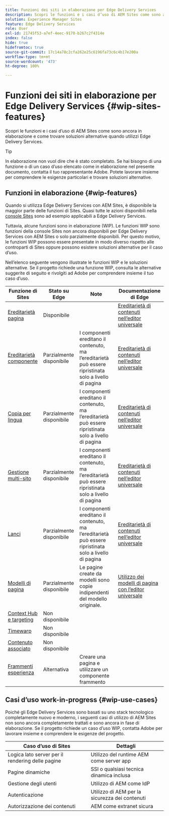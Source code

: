 ```yaml
---
title: Funzioni dei siti in elaborazione per Edge Delivery Services
description: Scopri le funzioni e i casi d’uso di AEM Sites come sono ancora in elaborazione e come trovare soluzioni alternative quando utilizzi Edge Delivery Services.
solution: Experience Manager Sites
feature: Edge Delivery Services
role: User
exl-id: 21745f53-a7ef-4eec-9170-b267c2f4314e
index: false
hide: true
hidefromtoc: true
source-git-commit: 17c14a78c2cfa262e25c6196fa73c6c4b17e200a
workflow-type: tm+mt
source-wordcount: '473'
ht-degree: 100%

---
```


# Funzioni dei siti in elaborazione per Edge Delivery Services {#wip-sites-features}

Scopri le funzioni e i casi d’uso di AEM Sites come sono ancora in elaborazione e come trovare soluzioni alternative quando utilizzi Edge Delivery Services.

>[!TIP]
>
>In elaborazione non vuol dire che è stato completato. Se hai bisogno di una funzione o di un caso d’uso elencato come in elaborazione nel presente documento, contatta il tuo rappresentante Adobe. Potete lavorare insieme per comprendere le esigenze particolari e trovare soluzioni alternative.

## Funzioni in elaborazione {#wip-features}

Quando si utilizza Edge Delivery Services con AEM Sites, è disponibile la maggior parte delle funzioni di Sites. Quasi tutte le azioni disponibili nella [console Sites](/help/sites-cloud/authoring/sites-console/introduction.md) sono ad esempio applicabili a Edge Delivery Services.

Tuttavia, alcune funzioni sono in elaborazione (WIP). Le funzioni WIP sono funzioni della console Sites non ancora disponibili per Edge Delivery Services con AEM Sites o solo parzialmente disponibili. Per questo motivo, le funzioni WIP possono essere presentate in modo diverso rispetto alle controparti di Sites oppure possono esistere soluzioni alternative per il caso d’uso.

Nell’elenco seguente vengono illustrate le funzioni WIP e le soluzioni alternative. Se il progetto richiede una funzione WIP, consulta le alternative suggerite di seguito e rivolgiti ad Adobe per comprendere insieme il tuo caso d’uso.

| Funzione di Sites | Stato su Edge | Note | Documentazione di Edge |
|---|---|---|---|
| [Ereditarietà pagina](/help/sites-cloud/administering/msm-and-translation.md) | Disponibile |  | [Ereditarietà di contenuti nell’editor universale](/help/sites-cloud/authoring/universal-editor/inheritance.md) |
| [Ereditarietà componente](/help/sites-cloud/administering/msm-and-translation.md) | Parzialmente disponibile | I componenti ereditano il contenuto, ma l’ereditarietà può essere ripristinata solo a livello di pagina | [Ereditarietà di contenuti nell’editor universale](/help/sites-cloud/authoring/universal-editor/inheritance.md) |
| [Copia per lingua](/help/sites-cloud/administering/translation/overview.md) | Parzialmente disponibile | I componenti ereditano il contenuto, ma l’ereditarietà può essere ripristinata solo a livello di pagina | [Ereditarietà di contenuti nell’editor universale](/help/sites-cloud/authoring/universal-editor/inheritance.md) |
| [Gestione multi-sito](/help/sites-cloud/administering/msm/overview.md) | Parzialmente disponibile | I componenti ereditano il contenuto, ma l’ereditarietà può essere ripristinata solo a livello di pagina | [Ereditarietà di contenuti nell’editor universale](/help/sites-cloud/authoring/universal-editor/inheritance.md) |
| [Lanci](/help/sites-cloud/authoring/launches/overview.md) | Parzialmente disponibile | I componenti ereditano il contenuto, ma l’ereditarietà può essere ripristinata solo a livello di pagina | [Ereditarietà di contenuti nell’editor universale](/help/sites-cloud/authoring/universal-editor/inheritance.md) |
| [Modelli di pagina](/help/sites-cloud/authoring/page-editor/templates.md) | Parzialmente disponibile | Le pagine create da modelli sono copie indipendenti del modello originale. | [Utilizzo dei modelli di pagina con l’editor universale](/help/sites-cloud/authoring/universal-editor/templates.md) |
| [Context Hub e targeting](/help/sites-cloud/authoring/personalization/overview.md) | Non disponibile |  |  |
| [Timewarp](/help/sites-cloud/authoring/launches/preview.md) | Non disponibile |  |  |
| [Contenuto associato](/help/sites-cloud/authoring/page-editor/editor-side-panel.md#associated-content-browser) | Non disponibile |  |  |
| [Frammenti esperienza](/help/sites-cloud/authoring/fragments/experience-fragments.md) | Alternativa | Creare una pagina e utilizzare un componente frammento |  |

## Casi d’uso work-in-progress {#wip-use-cases}

Poiché gli Edge Delivery Services sono basati su uno stack tecnologico completamente nuovo e moderno, i seguenti casi di utilizzo di AEM Sites non sono ancora completamente trattati e sono ancora in fase di elaborazione. Se il progetto richiede un caso d’uso WIP, contatta Adobe per lavorare insieme e comprendere le esigenze del progetto.

| Caso d’uso di Sites | Dettagli |
|---|---|
| Logica lato server per il rendering delle pagine | Utilizzo del runtime AEM come server app |
| Pagine dinamiche | SSI o qualsiasi tecnica dinamica inclusa |
| Gestione degli utenti | Utilizzo di AEM come IdP |
| Autenticazione | Utilizzo di AEM per la sicurezza dei contenuti |
| Autorizzazione dei contenuti | AEM come extranet sicura |
